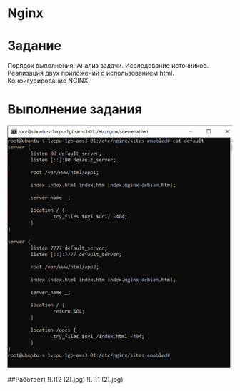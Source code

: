 # Nginx
# Задание

Порядок выполнения:
Анализ задачи.
Исследование источников.
Реализация двух приложений с использованием html.
Конфигурирование NGINX.

# Выполнение задания
![.](5.png)

##Работает)
![.](2 (2).jpg)
![.](1 (2).jpg)
